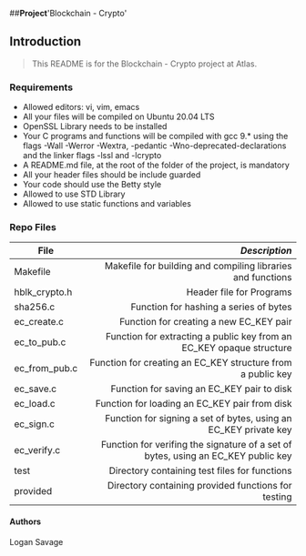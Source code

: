 ##**Project**'Blockchain - Crypto'

## Introduction
> This README is for the Blockchain - Crypto project at Atlas.

### Requirements
- Allowed editors: vi, vim, emacs
- All your files will be compiled on Ubuntu 20.04 LTS
- OpenSSL Library needs to be installed
- Your C programs and functions will be compiled with gcc 9.* using the flags -Wall -Werror -Wextra, -pedantic -Wno-deprecated-declarations and the linker flags -lssl and -lcrypto
- A README.md file, at the root of the folder of the project, is mandatory
- All your header files should be include guarded
- Your code should use the Betty style
- Allowed to use STD Library
- Allowed to use static functions and variables

### Repo Files
| **File** | *__Description__* |
|----------|----------------:|
|Makefile| Makefile for building and compiling libraries and functions|
|hblk_crypto.h| Header file for Programs|
|sha256.c| Function for hashing a series of bytes|
|ec_create.c| Function for creating a new EC_KEY pair|
|ec_to_pub.c| Function for extracting a public key from an EC_KEY opaque structure|
|ec_from_pub.c| Function for creating an EC_KEY structure from a public key|
|ec_save.c| Function for saving an EC_KEY pair to disk|
|ec_load.c| Function for loading an EC_KEY pair from disk|
|ec_sign.c| Function for signing a set of bytes, using an EC_KEY private key|
|ec_verify.c| Function for verifing the signature of a set of bytes, using an EC_KEY public key|
|test| Directory containing test files for functions|
|provided| Directory containing provided functions for testing|

#### Authors
Logan Savage